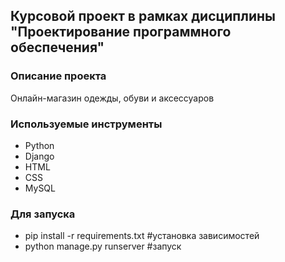 ## __Курсовой проект в рамках дисциплины "Проектирование программного обеспечения"__

### Описание проекта
Онлайн-магазин одежды, обуви и аксессуаров

### Используемые инструменты
* Python
* Django
* HTML
* CSS
* MySQL

### Для запуска
* pip install -r requirements.txt #установка зависимостей
* python manage.py runserver #запуск
